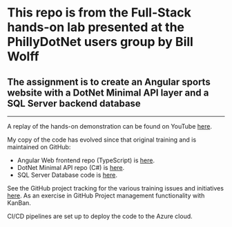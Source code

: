 # This repo is from the Full-Stack hands-on lab presented at the PhillyDotNet users group by Bill Wolff

## The assignment is to create an Angular sports website with a DotNet Minimal API layer and a SQL Server backend database

---

A replay of the hands-on demonstration can be found on YouTube [here](https://github.com/phillydotnet/Presentations/tree/main/2023/0816-dotnet).

My copy of the code has evolved since that original training and is maintained on GitHub:

- Angular Web frontend repo (TypeScript) is [here](https://github.com/smagara/AgilitySports_web).
- DotNet Minimal API repo (C#) is [here](https://github.com/smagara/AgilitySports_api).
- SQL Server Database code is [here](https://github.com/smagara/AgilitySports_data).

See the GitHub project tracking for the various training issues and initiatives [here](https://github.com/users/smagara/projects/3/views/1).  As an exercise in GitHub Project management functionality with KanBan.

CI/CD pipelines are set up to deploy the code to the Azure cloud.
